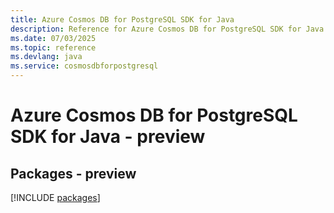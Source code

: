 ```yaml
---
title: Azure Cosmos DB for PostgreSQL SDK for Java
description: Reference for Azure Cosmos DB for PostgreSQL SDK for Java
ms.date: 07/03/2025
ms.topic: reference
ms.devlang: java
ms.service: cosmosdbforpostgresql
---
```

# Azure Cosmos DB for PostgreSQL SDK for Java - preview
## Packages - preview
[!INCLUDE [packages](cosmos-db-for-postgresql-index.md)]